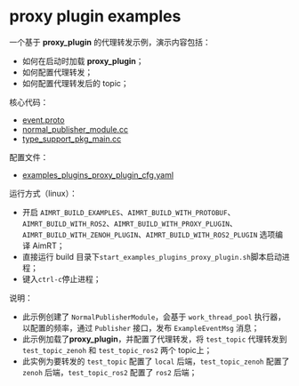 # proxy plugin examples

一个基于 **proxy_plugin** 的代理转发示例，演示内容包括：
- 如何在启动时加载 **proxy_plugin**；
- 如何配置代理转发；
- 如何配置代理转发后的 topic；

核心代码：
- [event.proto](../../../protocols/example/event.proto)
- [normal_publisher_module.cc](../../cpp/pb_chn/module/normal_publisher_module/normal_publisher_module.cc)
- [type_support_pkg_main.cc](./example_event_ts_pkg/type_support_pkg_main.cc)


配置文件：
- [examples_plugins_proxy_plugin_cfg.yaml](./install/linux/bin/cfg/examples_plugins_proxy_plugin_cfg.yaml)


运行方式（linux）：
- 开启 `AIMRT_BUILD_EXAMPLES`、`AIMRT_BUILD_WITH_PROTOBUF`、`AIMRT_BUILD_WITH_ROS2`、`AIMRT_BUILD_WITH_PROXY_PLUGIN`、`AIMRT_BUILD_WITH_ZENOH_PLUGIN`、`AIMRT_BUILD_WITH_ROS2_PLUGIN` 选项编译 AimRT；
- 直接运行 build 目录下`start_examples_plugins_proxy_plugin.sh`脚本启动进程；
- 键入`ctrl-c`停止进程；


说明：
- 此示例创建了 `NormalPublisherModule`，会基于 `work_thread_pool` 执行器，以配置的频率，通过 `Publisher` 接口，发布 `ExampleEventMsg` 消息；
- 此示例加载了**proxy_plugin**，并配置了代理转发，将 `test_topic` 代理转发到 `test_topic_zenoh` 和 `test_topic_ros2` 两个 topic上；
- 此实例为要转发的 `test_topic` 配置了 `local` 后端，`test_topic_zenoh` 配置了 `zenoh` 后端，`test_topic_ros2` 配置了 `ros2` 后端；
